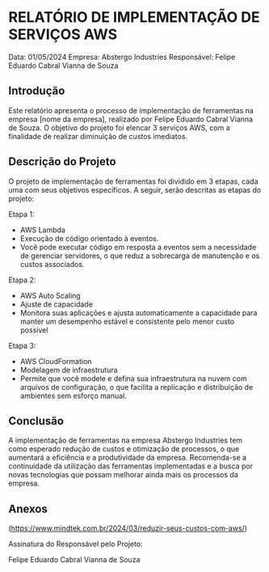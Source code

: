# RELATÓRIO DE IMPLEMENTAÇÃO DE SERVIÇOS AWS

Data: 01/05/2024
Empresa: Abstergo Industries 
Responsável: Felipe Eduardo Cabral Vianna de Souza

## Introdução
Este relatório apresenta o processo de implementação de ferramentas na empresa [nome da empresa], realizado por Felipe Eduardo Cabral Vianna de Souza. O objetivo do projeto foi elencar 3 serviços AWS, com a finalidade de realizar diminuição de custos imediatos.

## Descrição do Projeto
O projeto de implementação de ferramentas foi dividido em 3 etapas, cada uma com seus objetivos específicos. A seguir, serão descritas as etapas do projeto:

Etapa 1: 
- AWS Lambda
- Execução de código orientado à eventos.
- Você pode executar código em resposta a eventos sem a necessidade de gerenciar servidores, o que reduz a sobrecarga de manutenção e os custos associados.

Etapa 2: 
- AWS Auto Scaling
- Ajuste de capacidade
- Monitora suas aplicações e ajusta automaticamente a capacidade para manter um desempenho estável e consistente pelo menor custo possível

Etapa 3: 
- AWS CloudFormation
- Modelagem de infraestrutura
- Permite que você modele e defina sua infraestrutura na nuvem com arquivos de configuração, o que facilita a replicação e distribuição de ambientes sem esforço manual.



## Conclusão
A implementação de ferramentas na empresa Abstergo Industries tem como esperado redução de custos e otimização de processos, o que aumentará a eficiência e a produtividade da empresa. Recomenda-se a continuidade da utilização das ferramentas implementadas e a busca por novas tecnologias que possam melhorar ainda mais os processos da empresa.

## Anexos

(https://www.mindtek.com.br/2024/03/reduzir-seus-custos-com-aws/)

Assinatura do Responsável pelo Projeto:

Felipe Eduardo Cabral Vianna de Souza